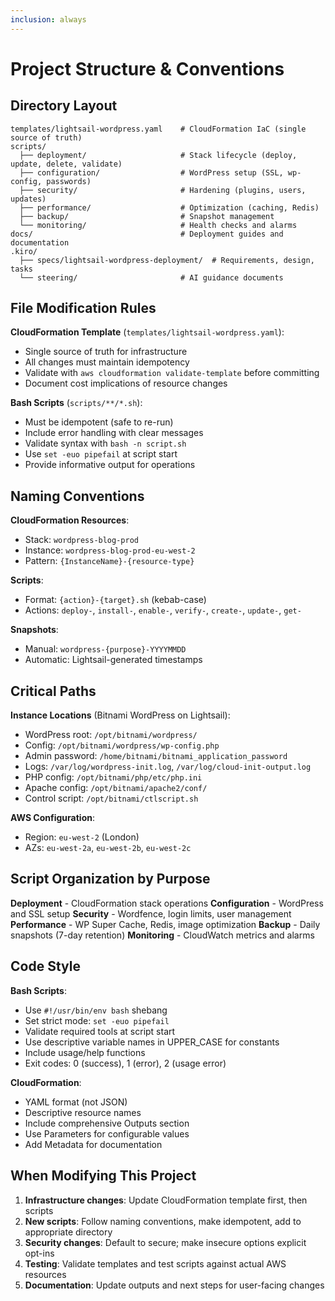 ```yaml
---
inclusion: always
---
```


# Project Structure & Conventions

## Directory Layout

```
templates/lightsail-wordpress.yaml    # CloudFormation IaC (single source of truth)
scripts/
  ├── deployment/                     # Stack lifecycle (deploy, update, delete, validate)
  ├── configuration/                  # WordPress setup (SSL, wp-config, passwords)
  ├── security/                       # Hardening (plugins, users, updates)
  ├── performance/                    # Optimization (caching, Redis)
  ├── backup/                         # Snapshot management
  └── monitoring/                     # Health checks and alarms
docs/                                 # Deployment guides and documentation
.kiro/
  ├── specs/lightsail-wordpress-deployment/  # Requirements, design, tasks
  └── steering/                       # AI guidance documents
```

## File Modification Rules

**CloudFormation Template** (`templates/lightsail-wordpress.yaml`):
- Single source of truth for infrastructure
- All changes must maintain idempotency
- Validate with `aws cloudformation validate-template` before committing
- Document cost implications of resource changes

**Bash Scripts** (`scripts/**/*.sh`):
- Must be idempotent (safe to re-run)
- Include error handling with clear messages
- Validate syntax with `bash -n script.sh`
- Use `set -euo pipefail` at script start
- Provide informative output for operations

## Naming Conventions

**CloudFormation Resources**:
- Stack: `wordpress-blog-prod`
- Instance: `wordpress-blog-prod-eu-west-2`
- Pattern: `{InstanceName}-{resource-type}`

**Scripts**:
- Format: `{action}-{target}.sh` (kebab-case)
- Actions: `deploy-`, `install-`, `enable-`, `verify-`, `create-`, `update-`, `get-`

**Snapshots**:
- Manual: `wordpress-{purpose}-YYYYMMDD`
- Automatic: Lightsail-generated timestamps

## Critical Paths

**Instance Locations** (Bitnami WordPress on Lightsail):
- WordPress root: `/opt/bitnami/wordpress/`
- Config: `/opt/bitnami/wordpress/wp-config.php`
- Admin password: `/home/bitnami/bitnami_application_password`
- Logs: `/var/log/wordpress-init.log`, `/var/log/cloud-init-output.log`
- PHP config: `/opt/bitnami/php/etc/php.ini`
- Apache config: `/opt/bitnami/apache2/conf/`
- Control script: `/opt/bitnami/ctlscript.sh`

**AWS Configuration**:
- Region: `eu-west-2` (London)
- AZs: `eu-west-2a`, `eu-west-2b`, `eu-west-2c`

## Script Organization by Purpose

**Deployment** - CloudFormation stack operations
**Configuration** - WordPress and SSL setup
**Security** - Wordfence, login limits, user management
**Performance** - WP Super Cache, Redis, image optimization
**Backup** - Daily snapshots (7-day retention)
**Monitoring** - CloudWatch metrics and alarms

## Code Style

**Bash Scripts**:
- Use `#!/usr/bin/env bash` shebang
- Set strict mode: `set -euo pipefail`
- Validate required tools at script start
- Use descriptive variable names in UPPER_CASE for constants
- Include usage/help functions
- Exit codes: 0 (success), 1 (error), 2 (usage error)

**CloudFormation**:
- YAML format (not JSON)
- Descriptive resource names
- Include comprehensive Outputs section
- Use Parameters for configurable values
- Add Metadata for documentation

## When Modifying This Project

1. **Infrastructure changes**: Update CloudFormation template first, then scripts
2. **New scripts**: Follow naming conventions, make idempotent, add to appropriate directory
3. **Security changes**: Default to secure; make insecure options explicit opt-ins
4. **Testing**: Validate templates and test scripts against actual AWS resources
5. **Documentation**: Update outputs and next steps for user-facing changes
